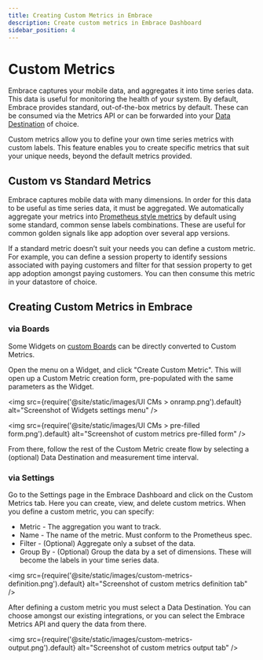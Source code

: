```yaml
---
title: Creating Custom Metrics in Embrace
description: Create custom metrics in Embrace Dashboard
sidebar_position: 4
---
```


# Custom Metrics

Embrace captures your mobile data, and aggregates it into time series data. This data is useful for monitoring the
health
of your system. By default, Embrace provides standard, out-of-the-box metrics by default. These can be consumed via the
Metrics API or can be forwarded into your [Data Destination](/docs/data-destinations/index.md) of choice.

Custom metrics allow you to define your own time series metrics with custom labels. This feature enables you to create
specific metrics that suit your unique needs, beyond the default metrics provided.

## Custom vs Standard Metrics

Embrace captures mobile data with many dimensions. In order for this data to be useful as time series data, it must be
aggregated. We automatically aggregate your metrics into [Prometheus style metrics](https://prometheus.io/docs/concepts/data_model/) 
by default using some standard, common sense labels combinations. These are useful for common golden signals like app
adoption over several app versions.

If a standard metric doesn’t suit your needs you can define a custom metric. For example, you can define a session
property to identify sessions associated with paying customers and filter for that session property to get app adoption
amongst paying customers. You can then consume this metric in your datastore of choice.

## Creating Custom Metrics in Embrace 

### via Boards
Some Widgets on [custom Boards](/docs/features/dashboards) can be directly converted to Custom Metrics.

Open the menu on a Widget, and click "Create Custom Metric".  This will open up a Custom Metric creation form, pre-populated with the same parameters as the Widget.

<img src={require('@site/static/images/UI CMs > onramp.png').default} alt="Screenshot of Widgets settings menu" />

<img src={require('@site/static/images/UI CMs > pre-filled form.png').default} alt="Screenshot of custom metrics pre-filled form" />

From there, follow the rest of the Custom Metric create flow by selecting a (optional) Data Destination and measurement time interval.

### via Settings
Go to the Settings page in the Embrace Dashboard and click on the Custom Metrics tab. Here you can create, view, and
delete custom metrics. When you define a custom metric, you can specify:

* Metric - The aggregation you want to track.
* Name - The name of the metric. Must conform to the Prometheus spec.
* Filter - (Optional) Aggregate only a subset of the data.
* Group By - (Optional) Group the data by a set of dimensions. These will become the labels in your time series data.

<img src={require('@site/static/images/custom-metrics-definition.png').default} alt="Screenshot of custom metrics definition tab" />

After defining a custom metric you must select a Data Destination. You can choose amongst our existing integrations, or
you can select the Embrace Metrics API and query the data from there.

<img src={require('@site/static/images/custom-metrics-output.png').default} alt="Screenshot of custom metrics output tab" />
